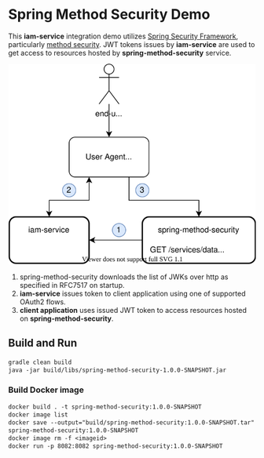 # Spring Method Security Demo
This __iam-service__ integration demo utilizes [Spring Security Framework](https://docs.spring.io/spring-security/site/docs/5.3.3.BUILD-SNAPSHOT/reference/html5/#preface), 
particularly [method security](https://www.baeldung.com/spring-security-method-security). 
JWT tokens issues by __iam-service__ are used to get access to resources hosted by __spring-method-security__ service. 

![demo-architecture](docs/spring-method-security.svg)

1. spring-method-security downloads the list of JWKs over http as specified in RFC7517 on startup.
2. __iam-service__ issues token to client application using one of supported OAuth2 flows.
3. __client application__ uses issued JWT token to access resources hosted on __spring-method-security__. 

## Build and Run
```
gradle clean build
java -jar build/libs/spring-method-security-1.0.0-SNAPSHOT.jar
```

### Build Docker image 
```
docker build . -t spring-method-security:1.0.0-SNAPSHOT
docker image list
docker save --output="build/spring-method-security:1.0.0-SNAPSHOT.tar" spring-method-security:1.0.0-SNAPSHOT
docker image rm -f <imageid>
docker run -p 8082:8082 spring-method-security:1.0.0-SNAPSHOT
```
